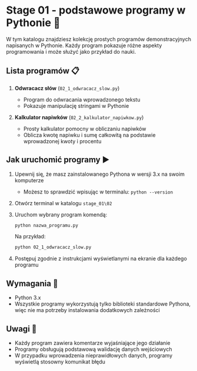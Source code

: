 # Stage 01 - podstawowe programy w Pythonie 🐍

W tym katalogu znajdziesz kolekcję prostych programów demonstracyjnych napisanych w Pythonie. Każdy program pokazuje różne aspekty programowania i może służyć jako przykład do nauki.

## Lista programów 📋

1. **Odwracacz słów** (`02_1_odwracacz_slow.py`)
   - Program do odwracania wprowadzonego tekstu
   - Pokazuje manipulację stringami w Pythonie

2. **Kalkulator napiwków** (`02_2_kalkulator_napiwkow.py`)
   - Prosty kalkulator pomocny w obliczaniu napiwków
   - Oblicza kwotę napiwku i sumę całkowitą na podstawie wprowadzonej kwoty i procentu

## Jak uruchomić programy ▶️

1. Upewnij się, że masz zainstalowanego Pythona w wersji 3.x na swoim komputerze
   - Możesz to sprawdzić wpisując w terminalu: `python --version`

2. Otwórz terminal w katalogu `stage_01\02`

3. Uruchom wybrany program komendą:
   ```bash
   python nazwa_programu.py
   ```
   Na przykład:
   ```bash
   python 02_1_odwracacz_slow.py
   ```

4. Postępuj zgodnie z instrukcjami wyświetlanymi na ekranie dla każdego programu

## Wymagania 📝

- Python 3.x
- Wszystkie programy wykorzystują tylko biblioteki standardowe Pythona, więc nie ma potrzeby instalowania dodatkowych zależności

## Uwagi 📌

- Każdy program zawiera komentarze wyjaśniające jego działanie
- Programy obsługują podstawową walidację danych wejściowych
- W przypadku wprowadzenia nieprawidłowych danych, programy wyświetlą stosowny komunikat błędu